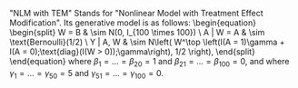"NLM with TEM" Stands for "Nonlinear Model with Treatment Effect Modification".
Its generative model is as follows:
\begin{equation}
  \begin{split}
    W = B & \sim N(0, I_{100 \times 100}) \\
    A | W = A & \sim \text{Bernoulli}(1/2) \\
    Y | A, W & \sim N\left(
        W^\top \left(I(A = 1)\gamma + I(A = 0)\;\text{diag}(I(W >
              0))\;\gamma\right), 1/2
        \right),
  \end{split}
\end{equation}
where $\beta_1 = \ldots = \beta_{20} = 1$ and $\beta_{21} = \ldots =
\beta_{100} = 0$, and where $\gamma_1 = \ldots = \gamma_{50} = 5$ and
$\gamma_{51} = \ldots = \gamma_{100} = 0$.
